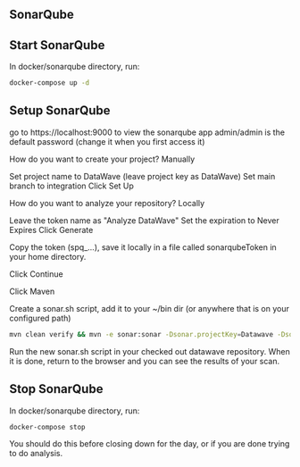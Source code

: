 ## SonarQube

## Start SonarQube
In docker/sonarqube directory, run:
```bash
docker-compose up -d
```

## Setup SonarQube
go to https://localhost:9000 to view the sonarqube app
admin/admin is the default password (change it when you first access it)

How do you want to create your project? Manually

Set project name to DataWave
(leave project key as DataWave)
Set main  branch to integration
Click Set Up

How do you want to analyze your repository? Locally

Leave the token name as "Analyze DataWave"
Set the expiration to Never Expires
Click Generate

Copy the token (spq_...), save it locally in a file called sonarqubeToken in your home directory.

Click Continue

Click Maven

Create a sonar.sh script, add it to your ~/bin dir (or anywhere that is on your configured path)
```bash
mvn clean verify && mvn -e sonar:sonar -Dsonar.projectKey=Datawave -Dsonar.host.url=http://localhost:9000 -Dsonar.login=<TOKEN>
```

Run the new sonar.sh script in your checked out datawave repository.  When it is done, return to the browser and you can see the results of your scan.

## Stop SonarQube
In docker/sonarqube directory, run:
```bash
docker-compose stop
```
You should do this before closing down for the day, or if you are done trying to do analysis.
